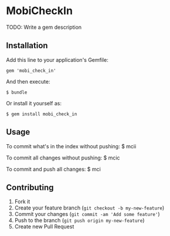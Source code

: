 # MobiCheckIn

TODO: Write a gem description

## Installation

Add this line to your application's Gemfile:

    gem 'mobi_check_in'

And then execute:

    $ bundle

Or install it yourself as:

    $ gem install mobi_check_in

## Usage

To commit what's in the index without pushing:
    $ mcii

To commit all changes without pushing:
    $ mcic

To commit and push all changes:
    $ mci

## Contributing

1. Fork it
2. Create your feature branch (`git checkout -b my-new-feature`)
3. Commit your changes (`git commit -am 'Add some feature'`)
4. Push to the branch (`git push origin my-new-feature`)
5. Create new Pull Request
